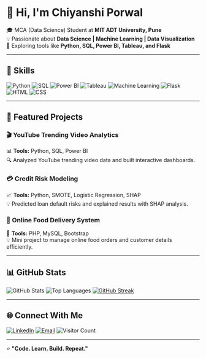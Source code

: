 
# 👋 Hi, I'm Chiyanshi Porwal  

🎓 MCA (Data Science) Student at **MIT ADT University, Pune**  
💡 Passionate about **Data Science | Machine Learning | Data Visualization**  
🚀 Exploring tools like **Python, SQL, Power BI, Tableau, and Flask**

---

## 🧠 Skills
![Python](https://img.shields.io/badge/Python-3776AB?logo=python&logoColor=white)
![SQL](https://img.shields.io/badge/SQL-4479A1?logo=postgresql&logoColor=white)
![Power BI](https://img.shields.io/badge/PowerBI-F2C811?logo=powerbi&logoColor=black)
![Tableau](https://img.shields.io/badge/Tableau-E97627?logo=tableau&logoColor=white)
![Machine Learning](https://img.shields.io/badge/Machine%20Learning-102230?logo=keras&logoColor=white)
![Flask](https://img.shields.io/badge/Flask-000000?logo=flask&logoColor=white)
![HTML](https://img.shields.io/badge/HTML5-E34F26?logo=html5&logoColor=white)
![CSS](https://img.shields.io/badge/CSS3-1572B6?logo=css3&logoColor=white)

---

## 📂 Featured Projects
### 🎬 YouTube Trending Video Analytics  
📊 **Tools:** Python, SQL, Power BI  
🔍 Analyzed YouTube trending video data and built interactive dashboards.

### 💳 Credit Risk Modeling  
📈 **Tools:** Python, SMOTE, Logistic Regression, SHAP  
💡 Predicted loan default risks and explained results with SHAP analysis.

### 🍴 Online Food Delivery System  
🧱 **Tools:** PHP, MySQL, Bootstrap  
💡 Mini project to manage online food orders and customer details efficiently.

---

## 📊 GitHub Stats
![GitHub Stats](https://github-readme-stats.vercel.app/api?username=Chiyanshi005&show_icons=true&theme=radical)
![Top Languages](https://github-readme-stats.vercel.app/api/top-langs/?username=Chiyanshi005&layout=compact&theme=radical)
[![GitHub Streak](https://streak-stats.demolab.com?user=Chiyanshi005&theme=radical)](https://git.io/streak-stats)

---

## 🌐 Connect With Me
[![LinkedIn](https://img.shields.io/badge/LinkedIn-Chiyanshi%20Porwal-blue?logo=linkedin)](https://www.linkedin.com/in/chiyanshi-porwal-4a57a5250/)
[![Email](https://img.shields.io/badge/Email-chiyanshiporwal@gmail.com-red?logo=gmail&logoColor=white)](mailto:chiyanshiporwal@gmail.com)
![Visitor Count](https://komarev.com/ghpvc/?username=Chiyanshi005&color=blue)

---

⭐ **"Code. Learn. Build. Repeat."**


<!--
**Chiyanshi005/Chiyanshi005** is a ✨ _special_ ✨ repository because its `README.md` (this file) appears on your GitHub profile.

Here are some ideas to get you started:

- 🔭 I’m currently working on ...
- 🌱 I’m currently learning ...
- 👯 I’m looking to collaborate on ...
- 🤔 I’m looking for help with ...
- 💬 Ask me about ...
- 📫 How to reach me: ...
- 😄 Pronouns: ...
- ⚡ Fun fact: ...
-->
